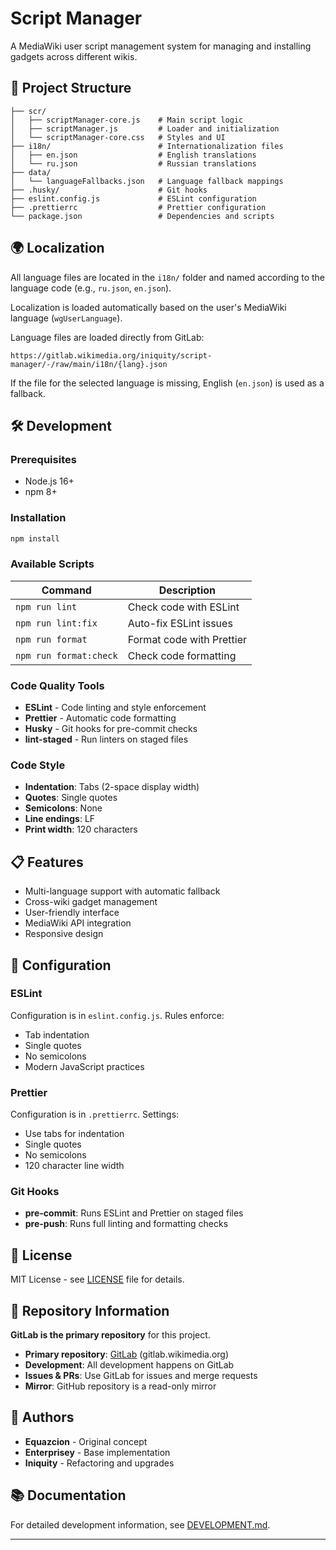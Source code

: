 # Script Manager

A MediaWiki user script management system for managing and installing gadgets across different wikis.

## 📁 Project Structure

```
├── scr/
│   ├── scriptManager-core.js    # Main script logic
│   ├── scriptManager.js         # Loader and initialization
│   └── scriptManager-core.css   # Styles and UI
├── i18n/                        # Internationalization files
│   ├── en.json                  # English translations
│   └── ru.json                  # Russian translations
├── data/
│   └── languageFallbacks.json   # Language fallback mappings
├── .husky/                      # Git hooks
├── eslint.config.js             # ESLint configuration
├── .prettierrc                  # Prettier configuration
└── package.json                 # Dependencies and scripts
```

## 🌍 Localization

All language files are located in the `i18n/` folder and named according to the language code (e.g., `ru.json`, `en.json`).

Localization is loaded automatically based on the user's MediaWiki language (`wgUserLanguage`).

Language files are loaded directly from GitLab:

```
https://gitlab.wikimedia.org/iniquity/script-manager/-/raw/main/i18n/{lang}.json
```

If the file for the selected language is missing, English (`en.json`) is used as a fallback.

## 🛠️ Development

### Prerequisites

- Node.js 16+
- npm 8+

### Installation

```bash
npm install
```

### Available Scripts

| Command                | Description               |
| ---------------------- | ------------------------- |
| `npm run lint`         | Check code with ESLint    |
| `npm run lint:fix`     | Auto-fix ESLint issues    |
| `npm run format`       | Format code with Prettier |
| `npm run format:check` | Check code formatting     |

### Code Quality Tools

- **ESLint** - Code linting and style enforcement
- **Prettier** - Automatic code formatting
- **Husky** - Git hooks for pre-commit checks
- **lint-staged** - Run linters on staged files

### Code Style

- **Indentation**: Tabs (2-space display width)
- **Quotes**: Single quotes
- **Semicolons**: None
- **Line endings**: LF
- **Print width**: 120 characters

## 📋 Features

- Multi-language support with automatic fallback
- Cross-wiki gadget management
- User-friendly interface
- MediaWiki API integration
- Responsive design

## 🔧 Configuration

### ESLint

Configuration is in `eslint.config.js`. Rules enforce:

- Tab indentation
- Single quotes
- No semicolons
- Modern JavaScript practices

### Prettier

Configuration is in `.prettierrc`. Settings:

- Use tabs for indentation
- Single quotes
- No semicolons
- 120 character line width

### Git Hooks

- **pre-commit**: Runs ESLint and Prettier on staged files
- **pre-push**: Runs full linting and formatting checks

## 📄 License

MIT License - see [LICENSE](LICENSE) file for details.

## 🔄 Repository Information

**GitLab is the primary repository** for this project.

- **Primary repository**: [GitLab](https://gitlab.wikimedia.org/iniquity/script-manager) (gitlab.wikimedia.org)
- **Development**: All development happens on GitLab
- **Issues & PRs**: Use GitLab for issues and merge requests
- **Mirror**: GitHub repository is a read-only mirror

## 👥 Authors

- **Equazcion** - Original concept
- **Enterprisey** - Base implementation
- **Iniquity** - Refactoring and upgrades

## 📚 Documentation

For detailed development information, see [DEVELOPMENT.md](DEVELOPMENT.md).

---
